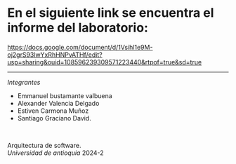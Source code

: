 # En el siguiente link se encuentra el informe del laboratorio:
https://docs.google.com/document/d/1Vsihl1e9M-oj2grS93lwYxRhHNPvATHf/edit?usp=sharing&ouid=108596239309571223440&rtpof=true&sd=true

-----

*Integrantes*
*  Emmanuel bustamante valbuena
*  Alexander Valencia Delgado
*  Estiven Carmona Muñoz
*  Santiago Graciano David.
<br/>

Arquitectura de software.
<br/>
*Universidad de antioquia* 2024-2
